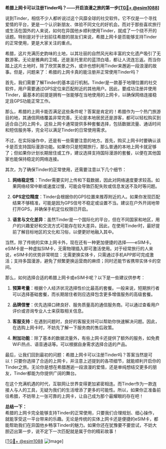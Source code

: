 **希腊上网卡可以注册Tinder吗？——开启浪漫之旅的第一步[[TG💪+ @esim1088](https://t.me/s/esim1088)]**

说到Tinder，相信不少人都听说过这个风靡全球的社交软件。它不仅是一个寻找爱情的平台，更是一个认识新朋友、体验不同文化的好机会。而对于那些喜欢旅行或生活在国外的人来说，如何在异国他乡顺利使用Tinder，就成了一个绕不开的话题。特别是对于计划前往希腊的朋友们来说，希腊上网卡是否能够支持Tinder的正常使用，更是大家关注的重点。

希腊，这片充满历史韵味的土地，以其壮丽的自然风光和丰富的文化遗产吸引了无数游客。无论是雅典的卫城，还是圣托里尼的蓝顶白墙，都让人流连忘返。而当你踏上这片土地时，除了欣赏美景之外，或许也想利用Tinder来邂逅一段浪漫的故事。但是，问题来了：希腊的上网卡真的能注册并正常使用Tinder吗？

首先，我们需要了解Tinder的基本运行机制。Tinder是一款基于地理位置的社交软件，用户需要通过GPS定位来匹配附近的其他用户。因此，要成功注册并使用Tinder，最基本的前提是拥有一张能够在当地使用的上网卡，以确保网络连接稳定且GPS功能正常工作。

那么，希腊的上网卡能否满足这些条件呢？答案是肯定的！希腊作为一个热门旅游目的地，其通信网络覆盖非常完善。无论是本地居民还是游客，都可以轻松购买到适合自己的上网卡。这些上网卡通常提供多种套餐选择，包括数据流量、通话时间和短信服务等，完全可以满足Tinder的日常使用需求。

不过，在实际操作中，还是有一些需要注意的地方。首先，购买上网卡时要确认该卡是否支持国际漫游功能。如果你只是短期旅行，那么普通的本地上网卡就足够了；但如果你计划长期居住或工作，建议选择支持国际漫游的套餐，以便在其他国家也能保持稳定的网络连接。

其次，为了确保Tinder的正常使用，还需要注意以下几个细节：

1. **网络稳定性**：Tinder需要实时上传和下载数据，因此对网络速度要求较高。如果网络经常中断或速度过慢，可能会导致匹配失败或信息发送不及时等问题。
   
2. **GPS定位精度**：Tinder会根据你的GPS位置来推荐附近的人。如果你发现匹配结果不够精准，可能是因为GPS信号不稳定或设置不当。建议在户外开阔地带打开GPS，并确保手机定位权限已开启。

3. **语言与文化差异**：虽然Tinder是一个国际化的平台，但在不同国家和地区，用户的兴趣爱好和交流方式可能存在较大差异。因此，在使用Tinder时，最好提前了解目标地区的文化和习俗，以便更好地融入其中。

当然，除了传统的实体上网卡外，现在还有一种更加便捷的选择——eSIM卡。eSIM卡是一种虚拟SIM卡，无需物理插入即可激活使用。对于经常旅行的人来说，eSIM卡的优势非常明显：无需更换实体卡，只需通过手机APP即可完成激活；支持多国漫游，避免了频繁更换运营商的麻烦；同时还能节省携带实体卡的空间。

那么，如何选择合适的希腊上网卡或eSIM卡呢？以下是一些建议供参考：

1. **预算考量**：根据个人经济状况选择性价比最高的套餐。一般来说，短期旅行者可以选择基础套餐，而长期居住者则应选择包含更多增值服务的高级套餐。

2. **品牌信誉**：优先选择口碑良好、服务质量高的通信服务商。可以通过查看用户评价或咨询专业人士来获取相关信息。

3. **客服支持**：在遇到问题时，良好的客服支持可以帮助你快速解决问题。因此，在选购上网卡时，不妨先了解一下服务商的售后政策。

4. **附加功能**：除了基本的数据流量外，有些上网卡还提供了额外的服务，如免费WiFi热点、语音通话等。可以根据自身需求选择合适的产品。

最后，让我们回到最初的问题：希腊上网卡可以注册Tinder吗？答案当然是可以！只要你选择了合适的上网卡，并注意上述提到的各项细节，就能顺利开启你的Tinder之旅。无论你是想在希腊邂逅一段浪漫的爱情，还是单纯想结交更多的朋友，Tinder都能为你提供广阔的舞台。

在这个充满机遇的时代，互联网让世界变得更加紧密相连。而Tinder作为一款连接人与人的工具，无疑为我们的生活增添了更多的可能性。所以，如果你正准备前往希腊，不妨带上一张可靠的上网卡，让自己成为那个最耀眼的存在吧！

**总结一下：**  
希腊的上网卡完全能够支持Tinder的正常使用，只要我们合理规划、细心操作，就能享受这一平台带来的乐趣。无论是传统的实体上网卡还是便捷的eSIM卡，都能帮助我们在异国他乡畅享Tinder的魅力。如果你还在犹豫要不要尝试，不妨大胆迈出第一步，说不定下一次匹配就是属于你的精彩故事！

[[TG💪+ @esim1088](https://t.me/s/esim1088) ![Image](https://i.postimg.cc/4NQfJmqS/Snipaste-2025-05-13-00-14-12.png)]